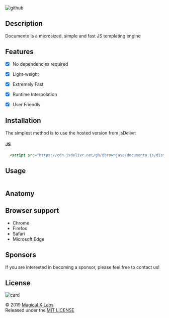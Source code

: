 ![github](https://user-images.githubusercontent.com/19171147/63228885-c1778900-c1c7-11e9-8506-86089a132ce1.png)


## Description 
Documento is a microsized, simple and fast JS templating engine


## Features
- [X] No dependencies required
- [X] Light-weight
- [X] Extremely Fast
- [X] Runtime Interpolation
- [X] User Friendly


## Installation 
The simplest method is to use the hosted version from jsDelivr:


#### JS
```html
  <script src="https://cdn.jsdelivr.net/gh/dbrownjave/documento.js/dist/documento.js"></script>
```


## Usage

```html

```


## Anatomy 



## Browser support
- Chrome
- Firefox
- Safari
- Microsoft Edge

## Sponsors
If you are interested in becoming a sponsor, please feel free to contact us!

## License
![card](https://user-images.githubusercontent.com/19171147/63110769-2b8af680-bf5a-11e9-8e45-92af70b6a654.png)

© 2019 [Magical X Labs](https://dorianbrown.io)  
Released under the [MIT LICENSE](http://opensource.org/licenses/MIT)


